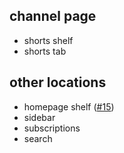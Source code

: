 ## channel page
* shorts shelf
* shorts tab
## other locations
* homepage shelf ([#15](https://github.com/mchangrh/yt-neuter/issues/15))
* sidebar
* subscriptions
* search